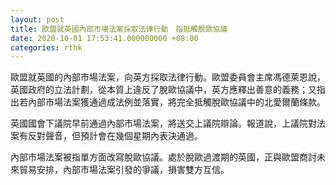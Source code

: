 ```yaml
---
layout: post
title: 歐盟就英國內部市場法案採取法律行動　指抵觸脫歐協議
date: 2020-10-01 17:53:41.000000000 +08:00
categories: rthk
---
```


歐盟就英國的內部市場法案，向英方採取法律行動。歐盟委員會主席馮德萊恩說，英國政府的立法計劃，從本質上違反了脫歐協議中，英方應釋出善意的義務；又指出若內部市場法案獲通過成法例並落實，將完全抵觸脫歐協議中的北愛爾蘭條款。

英國國會下議院早前通過內部市場法案，將送交上議院辯論。報道說，上議院對法案有反對聲音，但預計會在幾個星期內表決通過。

內部市場法案被指單方面改寫脫歐協議。處於脫歐過渡期的英國，正與歐盟商討未來貿易安排，內部市場法案引發的爭議，損害雙方互信。
